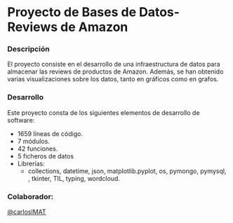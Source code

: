 # Proyecto de Bases de Datos- Reviews de Amazon
### Descripción
El proyecto consiste en el desarrollo de una infraestructura de datos para almacenar las reviews de productos de Amazon. Además, se han obtenido varias visualizaciones sobre los datos, tanto en gráficos como en grafos.

### Desarrollo
Este proyecto consta de los siguientes elementos de desarrollo de software:
- 1659 líneas de código.
- 7 módulos.
- 42 funciones.
- 5 ficheros de datos
- Librerías:
  - collections, datetime, json, matplotlib.pyplot, os, pymongo, pymysql, , tkinter, TIL, typing, wordcloud.
    
### Colaborador:
[@carlosIMAT](https://github.com/carlosIMAT)
